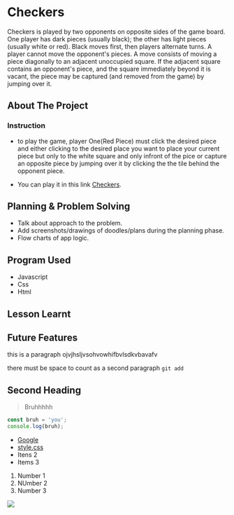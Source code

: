 # Checkers

Checkers is played by two opponents on opposite sides of the game board. One player has dark pieces (usually black); the other has light pieces (usually white or red). Black moves first, then players alternate turns. A player cannot move the opponent's pieces. A move consists of moving a piece diagonally to an adjacent unoccupied square. If the adjacent square contains an opponent's piece, and the square immediately beyond it is vacant, the piece may be captured (and removed from the game) by jumping over it.

## About The Project

### Instruction

-   to play the game, player One(Red Piece) must click the desired piece and either clicking to the desired place you want to place your current piece but only to the white square and only infront of the pice or capture an opposite piece by jumping over it by clicking the the tile behind the opponent piece.

-   You can play it in this link [Checkers](https://github.com/SireKyah/New-Project-for-gs).

## Planning & Problem Solving

-   Talk about approach to the problem.
-   Add screenshots/drawings of doodles/plans during the planning phase.
-   Flow charts of app logic.

## Program Used

-   Javascript
-   Css
-   Html

## Lesson Learnt

## Future Features

this is a paragraph ojvjhsljvsohvowhifbvlsdkvbavafv

there must be space to count as a second paragraph `git add`

## Second Heading

> Bruhhhhh

```js
const bruh = 'you';
console.log(bruh);
```

-   [Google](https://google.com)
-   [style.css](style.css)
-   Itens 2
-   Items 3

1. Number 1
2. NUmber 2
3. Number 3

![](https://placedog.net/500)
